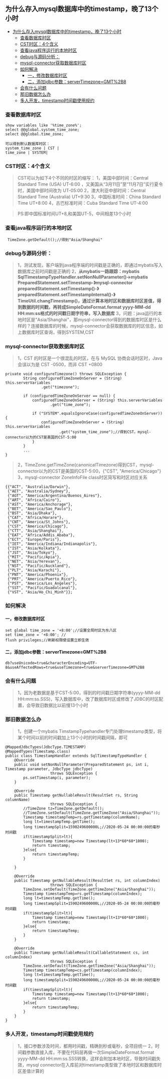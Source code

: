 ## 为什么存入mysql数据库中的timestamp，晚了13个小时

- [为什么存入mysql数据库中的timestamp，晚了13个小时](#%E4%B8%BA%E4%BB%80%E4%B9%88%E5%AD%98%E5%85%A5mysql%E6%95%B0%E6%8D%AE%E5%BA%93%E4%B8%AD%E7%9A%84timestamp%EF%BC%8C%E6%99%9A%E4%BA%8613%E4%B8%AA%E5%B0%8F%E6%97%B6)
    - [查看数据库时区](#%E6%9F%A5%E7%9C%8B%E6%95%B0%E6%8D%AE%E5%BA%93%E6%97%B6%E5%8C%BA)
    - [CST时区：4个含义](#cst%E6%97%B6%E5%8C%BA%EF%BC%9A4%E4%B8%AA%E5%90%AB%E4%B9%89)
    - [查看java程序运行的本地时区](#%E6%9F%A5%E7%9C%8Bjava%E7%A8%8B%E5%BA%8F%E8%BF%90%E8%A1%8C%E7%9A%84%E6%9C%AC%E5%9C%B0%E6%97%B6%E5%8C%BA)
    - [debug与源码分析：](#debug%E4%B8%8E%E6%BA%90%E7%A0%81%E5%88%86%E6%9E%90%EF%BC%9A)
    - [mysql-connector获取数据库时区](#mysql-connector%E8%8E%B7%E5%8F%96%E6%95%B0%E6%8D%AE%E5%BA%93%E6%97%B6%E5%8C%BA)
    - [如何解决](#%E5%A6%82%E4%BD%95%E8%A7%A3%E5%86%B3)
        - [一，修改数据库时区](#%E4%B8%80%EF%BC%8C%E4%BF%AE%E6%94%B9%E6%95%B0%E6%8D%AE%E5%BA%93%E6%97%B6%E5%8C%BA)
        - [二，添加jdbc参数：serverTimezone=GMT%2B8](#%E4%BA%8C%EF%BC%8C%E6%B7%BB%E5%8A%A0jdbc%E5%8F%82%E6%95%B0%EF%BC%9Aservertimezonegmt2b8)
    - [会有什么问题](#%E4%BC%9A%E6%9C%89%E4%BB%80%E4%B9%88%E9%97%AE%E9%A2%98)
    - [那旧数据怎么办](#%E9%82%A3%E6%97%A7%E6%95%B0%E6%8D%AE%E6%80%8E%E4%B9%88%E5%8A%9E)
    - [多人开发，timestamp时间戳使用规约](#%E5%A4%9A%E4%BA%BA%E5%BC%80%E5%8F%91%EF%BC%8Ctimestamp%E6%97%B6%E9%97%B4%E6%88%B3%E4%BD%BF%E7%94%A8%E8%A7%84%E7%BA%A6)

### 查看数据库时区
```
show variables like '%time_zone%';
select @@global.system_time_zone;
select @@global.time_zone;

可以得到默认数据库时区：
system_time_zone | CST |
time_zone | SYSTEM|
```
### CST时区：4个含义
>CST可以为如下4个不同的时区的缩写：
>1，美国中部时间：Central Standard Time (USA) UT-6:00 ，又美国从“3月11日”至“11月7日”实行夏令时，美国中部时间改为 UT-05:00
>2，澳大利亚中部时间：Central Standard Time (Australia) UT+9:30
>3，中国标准时间：China Standard Time UT+8:00
>4，古巴标准时间：Cuba Standard Time UT-4:00

>PS:即中国标准时间UT+8,和美国UT-5，中间相差13个小时

### 查看java程序运行的本地时区
```
 TimeZone.getDefault();//得到"Asia/Shanghai"
```
### debug与源码分析：
>1，测试发现，客户端到java程序端的时间戳是正确的，即通过mybatis写入数据库之前时间戳是正确的
>2，**从mybatis一路跟踪：mybatis SqlTimestampTypeHandler.setNonNullParameter()->mybatis PreparedStatement.setTimestamp-》mysql-connector preparedStatement.setTimestamp()-》preparedStatement.setTimestampInternal()-》TimeUtil.changTimestamp()，通过计算本地时区和数据库时区差值，得到数据的时间戳，再转成SimpleDateFormat.format yyyy-MM-dd HH:mm:ss格式的时间戳日期字符串，写入数据库**
>3，问题：java运行的本地时区是"Asia/Shanghai"，那mysql-connector得到的数据库时区是什么样的？连接数据库的时候，mysql-connector会获取数据库的时区信息，如上数据库时区查询，得到SYSTEM,CST

### mysql-connector获取数据库时区
>1，CST 的时区是一个很混乱的时区，在与 MySQL 协商会话时区时，Java 会误以为是 CST -0500，而非 CST +0800
```
private void configureTimezone() throws SQLException {
        String configuredTimeZoneOnServer = (String) this.serverVariables
                .get("timezone");

        if (configuredTimeZoneOnServer == null) {
            configuredTimeZoneOnServer = (String) this.serverVariables
                    .get("time_zone");

            if ("SYSTEM".equalsIgnoreCase(configuredTimeZoneOnServer)) {
                configuredTimeZoneOnServer = (String) this.serverVariables
                        .get("system_time_zone");//得到CST，mysql-connector以为的CST是美国的CST-5:00
            }
        }
        ...
}
```
>2，TimeZone.getTimeZone(canonicalTimezone)得到CST，mysql-connector以为的CST是美国的CST-5:00，{"CST", "America/Chicago"}
>3，mysql-connector ZoneInfoFile class时区简写和时区对应关系
```
{{"ACT", "Australia/Darwin"}, 
 {"AET", "Australia/Sydney"}, 
 {"AGT", "America/Argentina/Buenos_Aires"},
 {"ART", "Africa/Cairo"},
 {"AST", "America/Anchorage"}, 
 {"BET", "America/Sao_Paulo"}, 
 {"BST", "Asia/Dhaka"}, 
 {"CAT", "Africa/Harare"}, 
 {"CNT", "America/St_Johns"},
 {"CST", "America/Chicago"}, 
 {"CTT", "Asia/Shanghai"}, 
 {"EAT", "Africa/Addis_Ababa"}, 
 {"ECT", "Europe/Paris"}, 
 {"IET", "America/Indiana/Indianapolis"}, 
 {"IST", "Asia/Kolkata"}, 
 {"JST", "Asia/Tokyo"}, 
 {"MIT", "Pacific/Apia"}, 
 {"NET", "Asia/Yerevan"}, 
 {"NST", "Pacific/Auckland"}, 
 {"PLT", "Asia/Karachi"}, 
 {"PNT", "America/Phoenix"}, 
 {"PRT", "America/Puerto_Rico"},
 {"PST", "America/Los_Angeles"}, 
 {"SST", "Pacific/Guadalcanal"}, 
 {"VST", "Asia/Ho_Chi_Minh"}};
```

### 如何解决
#### 一，修改数据库时区
```
set global time_zone = '+8:00';//设置全局时区为东八区 
set time_zone = '+8:00'; //
flush privileges;//刷新权限使设置立即生效
```
#### 二，添加jdbc参数：serverTimezone=GMT%2B8
```
db?useUnicode=true&characterEncoding=UTF-8&useAffectedRows=true&useTimezone=true&serverTimezone=GMT%2B8
```
### 会有什么问题
>1，因为老数据是基于CST-5:00，得到的时间戳日期字符串(yyyy-MM-dd HH:mm:ss.SSS)，写入数据库中，改了数据库时区或修改了JDBC的时区配置，会导致旧数据比以前慢13个小时

### 那旧数据怎么办
>1，创建一个mybatis TimstampTypehandler专门处理timestamp类型，将某个时间以前的时间戳加上13个小时的时间戳间隔，即可
```
@MappedJdbcTypes(JdbcType.TIMESTAMP)
@MappedTypes(Timestamp.class)
public class TimestampHandler extends SqlTimestampTypeHandler {
    @Override
    public void setNonNullParameter(PreparedStatement ps, int i, Timestamp parameter, JdbcType jdbcType)
                    throws SQLException {
        ps.setTimestamp(i, parameter);
    }

    @Override
    public Timestamp getNullableResult(ResultSet rs, String columnName)
                    throws SQLException {
        //TimeZone tz=TimeZone.getDefault();
        //TimeZone.setDefault(TimeZone.getTimeZone("Asia/Shanghai"));
        Timestamp timestampTemp=rs.getTimestamp(columnName);
        long lt=timestampTemp.getTime();
        long timestampSplit=1590249600000L;//2020-05-24 00:00:00的毫秒时间戳
        if(timestampSplit>lt){
            Timestamp timestamp=new Timestamp(lt+13*60*60*1000);
            return timestamp;
        }else{
            return timestampTemp;
        }

    }

    @Override
    public Timestamp getNullableResult(ResultSet rs, int columnIndex)
                    throws SQLException {
        TimeZone.setDefault(TimeZone.getTimeZone("Asia/Shanghai"));
        Timestamp timestampTemp=rs.getTimestamp(columnIndex);
        long lt=timestampTemp.getTime();
        long timestampSplit=1590249600000L;//2020-05-24 00:00:00的毫秒时间戳
        if(timestampSplit>lt){
            Timestamp timestamp=new Timestamp(lt+13*60*60*1000);
            return timestamp;
        }else{
            return timestampTemp;
        }
    }

    @Override
    public Timestamp getNullableResult(CallableStatement cs, int columnIndex)
                    throws SQLException {
        TimeZone.setDefault(TimeZone.getTimeZone("Asia/Shanghai"));
        Timestamp timestampTemp=cs.getTimestamp(columnIndex);
        long lt=timestampTemp.getTime();
        long timestampSplit=1590249600000L;//2020-05-24 00:00:00的毫秒时间戳
        if(timestampSplit>lt){
            Timestamp timestamp=new Timestamp(lt+13*60*60*1000);
            return timestamp;
        }else{
            return timestampTemp;
        }
    }
}
```

### 多人开发，timestamp时间戳使用规约
>1，接口参数涉及时间，都用时间戳，精确到秒或毫秒，全项目统一
>2，时间戳参数直接入库，不要在代码层再做一次SimpleDateFormat.format yyyy-MM-dd HH:mm:ss.SSS转换，这样会附加本地时区，导致时间戳失效，mysql connector在入库前对timestamp类型做了本地时区和数据库时区差值计算的